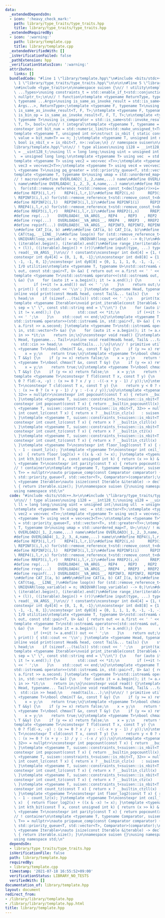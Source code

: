 ```yaml
---
data:
  _extendedDependsOn:
  - icon: ':heavy_check_mark:'
    path: library/type_traits/type_traits.hpp
    title: library/type_traits/type_traits.hpp
  _extendedRequiredBy:
  - icon: ':warning:'
    path: library/template.cpp
    title: library/template.cpp
  _extendedVerifiedWith: []
  _isVerificationFailed: false
  _pathExtension: hpp
  _verificationStatusIcon: ':warning:'
  attributes:
    links: []
  bundledCode: "#line 1 \"library/template.hpp\"\n#include <bits/stdc++.h>\n\n#line\
    \ 1 \"library/type_traits/type_traits.hpp\"\n\n\n\n#line 5 \"library/type_traits/type_traits.hpp\"\
    \n#include <type_traits>\n\nnamespace suisen {\n// ! utility\ntemplate <typename\
    \ ...Types>\nusing constraints_t = std::enable_if_t<std::conjunction_v<Types...>,\
    \ nullptr_t>;\n\n// ! function\ntemplate <typename ReturnType, typename Callable,\
    \ typename ...Args>\nusing is_same_as_invoke_result = std::is_same<std::invoke_result_t<Callable,\
    \ Args...>, ReturnType>;\ntemplate <typename F, typename T>\nusing is_uni_op =\
    \ is_same_as_invoke_result<T, F, T>;\ntemplate <typename F, typename T>\nusing\
    \ is_bin_op = is_same_as_invoke_result<T, F, T, T>;\n\ntemplate <typename Comparator,\
    \ typename T>\nusing is_comparator = std::is_same<std::invoke_result_t<Comparator,\
    \ T, T>, bool>;\n\n// ! integral\ntemplate <typename T, typename = constraints_t<std::is_integral<T>>>\n\
    constexpr int bit_num = std::numeric_limits<std::make_unsigned_t<T>>::digits;\n\
    template <typename T, unsigned int n>\nstruct is_nbit { static constexpr bool\
    \ value = bit_num<T> == n; };\ntemplate <typename T, unsigned int n>\nstatic constexpr\
    \ bool is_nbit_v = is_nbit<T, n>::value;\n} // namespace suisen\n\n\n#line 4 \"\
    library/template.hpp\"\n\n// ! type aliases\nusing i128 = __int128_t;\nusing u128\
    \ = __uint128_t;\nusing ll = long long;\nusing uint = unsigned int;\nusing ull\
    \  = unsigned long long;\n\ntemplate <typename T> using vec  = std::vector<T>;\n\
    template <typename T> using vec2 = vec<vec <T>>;\ntemplate <typename T> using\
    \ vec3 = vec<vec2<T>>;\ntemplate <typename T> using vec4 = vec<vec3<T>>;\n\ntemplate\
    \ <typename T>\nusing pq_greater = std::priority_queue<T, std::vector<T>, std::greater<T>>;\n\
    template <typename T, typename U>\nusing umap = std::unordered_map<T, U>;\n\n\
    // ! macros\n#define OVERLOAD2(_1,_2,name,...) name\n#define OVERLOAD3(_1,_2,_3,name,...)\
    \ name\n#define OVERLOAD4(_1,_2,_3,_4,name,...) name\n\n#define REP4(i,l,r,s)\
    \  for(std::remove_reference_t<std::remove_const_t<decltype(r)>>i=(l);i<(r);i+=(s))\n\
    #define REP3(i,l,r)    REP4(i,l,r,1)\n#define REP2(i,n)      REP3(i,0,n)\n#define\
    \ REPINF3(i,l,s) for(std::remove_reference_t<std::remove_const_t<decltype(l)>>i=(l);;i+=(s))\n\
    #define REPINF2(i,l)   REPINF3(i,l,1)\n#define REPINF1(i)     REPINF2(i,0)\n#define\
    \ RREP4(i,l,r,s) for(std::remove_reference_t<std::remove_const_t<decltype(r)>>i=(l)+fld((r)-(l)-1,s)*(s);i>=(l);i-=(s))\n\
    #define RREP3(i,l,r)   RREP4(i,l,r,1)\n#define RREP2(i,n)     RREP3(i,0,n)\n\n\
    #define rep(...)    OVERLOAD4(__VA_ARGS__, REP4   , REP3   , REP2   )(__VA_ARGS__)\n\
    #define rrep(...)   OVERLOAD4(__VA_ARGS__, RREP4  , RREP3  , RREP2  )(__VA_ARGS__)\n\
    #define repinf(...) OVERLOAD3(__VA_ARGS__, REPINF3, REPINF2, REPINF1)(__VA_ARGS__)\n\
    \n#define CAT_I(a, b) a##b\n#define CAT(a, b) CAT_I(a, b)\n#define UNIQVAR(tag)\
    \ CAT(tag, __LINE__)\n#define loop(n) for (std::remove_reference_t<std::remove_const_t<decltype(n)>>\
    \ UNIQVAR(loop_variable) = n; UNIQVAR(loop_variable) --> 0;)\n\n#define all(iterable)\
    \ (iterable).begin(), (iterable).end()\n#define range_iter(iterable, l, r) ((iterable).begin()\
    \ + (l)), ((iterable).begin() + (r))\n#define input(type, ...) type __VA_ARGS__;\
    \ read(__VA_ARGS__)\n\n// ! constants\nconstexpr int dx4[4] = {1, 0, -1, 0};\n\
    constexpr int dy4[4] = {0, 1, 0, -1};\n\nconstexpr int dx8[8] = {1, 1, 0, -1,\
    \ -1, -1, 0, 1};\nconstexpr int dy8[8] = {0, 1, 1, 1, 0, -1, -1, -1};\n\n// !\
    \ I/O utilities\ntemplate <typename T, typename U>\nstd::ostream& operator<<(std::ostream&\
    \ out, const std::pair<T, U> &a) { return out << a.first << ' ' << a.second; }\n\
    template <typename T>\nstd::ostream& operator<<(std::ostream& out, const std::vector<T>\
    \ &a) {\n    for (auto it = a.begin(); it != a.end();) {\n        out << *it;\n\
    \        if (++it != a.end()) out << ' ';\n    }\n    return out;\n}\ninline void\
    \ print() { std::cout << '\\n'; }\ntemplate <typename Head, typename... Tail>\n\
    inline void print(const Head& head, const Tail&... tails) {\n    std::cout <<\
    \ head;\n    if (sizeof...(tails)) std::cout << ' ';\n    print(tails...);\n}\n\
    template <typename Iterable>\nvoid print_iterable(const Iterable& v, const std::string\
    \ sep = \" \", const std::string end = \"\\n\") {\n    for (auto it = v.begin();\
    \ it != v.end();) {\n        std::cout << *it;\n        if (++it != a.end()) std::cout\
    \ << ' ';\n    }\n    std::cout << end;\n}\n\ntemplate <typename T, typename U>\n\
    std::istream& operator>>(std::istream& in, std::pair<T, U> &a) { return in >>\
    \ a.first >> a.second; }\ntemplate <typename T>\nstd::istream& operator>>(std::istream&\
    \ in, std::vector<T> &a) {\n    for (auto it = a.begin(); it != a.end(); ++it)\
    \ in >> *it;\n    return in;\n}\nconstexpr void read() {}\ntemplate <typename\
    \ Head, typename... Tail>\ninline void read(Head& head, Tail& ...tails) {\n  \
    \  std::cin >> head;\n    read(tails...);\n}\n\n// ! primitive utilities\n\ntemplate\
    \ <typename T>\nbool chmin(T &x, const T &y) {\n    if (y >= x) return false;\n\
    \    x = y;\n    return true;\n}\ntemplate <typename T>\nbool chmin(T &x, const\
    \ T &&y) {\n    if (y >= x) return false;\n    x = y;\n    return true;\n}\ntemplate\
    \ <typename T>\nbool chmax(T &x, const T &y) {\n    if (y <= x) return false;\n\
    \    x = y;\n    return true;\n}\ntemplate <typename T>\nbool chmax(T &x, const\
    \ T &&y) {\n    if (y <= x) return false;\n    x = y;\n    return true;\n}\n\n\
    template <typename T>\nconstexpr T fld(const T x, const T y) {\n    return y <\
    \ 0 ? fld(-x, -y) : (x >= 0 ? x / y : -((-x + y - 1) / y));\n}\ntemplate <typename\
    \ T>\nconstexpr T cld(const T x, const T y) {\n    return y < 0 ? cld(-x, -y)\
    \ : (x >= 0 ? (x + y - 1) / y : -(-x / y));\n}\n\ntemplate <typename T, suisen::constraints_t<suisen::is_nbit<T,\
    \ 32>> = nullptr>\nconstexpr int popcount(const T x) { return __builtin_popcount(x);\
    \ }\ntemplate <typename T, suisen::constraints_t<suisen::is_nbit<T, 64>> = nullptr>\n\
    constexpr int popcount(const T x) { return __builtin_popcountll(x); }\ntemplate\
    \ <typename T, suisen::constraints_t<suisen::is_nbit<T, 32>> = nullptr>\nconstexpr\
    \ int count_lz(const T x) { return x ? __builtin_clz(x)   : suisen::bit_num<T>;\
    \ }\ntemplate <typename T, suisen::constraints_t<suisen::is_nbit<T, 64>> = nullptr>\n\
    constexpr int count_lz(const T x) { return x ? __builtin_clzll(x) : suisen::bit_num<T>;\
    \ }\ntemplate <typename T, suisen::constraints_t<suisen::is_nbit<T, 32>> = nullptr>\n\
    constexpr int count_tz(const T x) { return x ? __builtin_ctz(x)   : suisen::bit_num<T>;\
    \ }\ntemplate <typename T, suisen::constraints_t<suisen::is_nbit<T, 64>> = nullptr>\n\
    constexpr int count_tz(const T x) { return x ? __builtin_ctzll(x) : suisen::bit_num<T>;\
    \ }\ntemplate <typename T>\nconstexpr int floor_log2(const T x) { return suisen::bit_num<T>\
    \ - 1 - count_lz(x); }\ntemplate <typename T>\nconstexpr int ceil_log2(const T\
    \ x)  { return floor_log2(x) + ((x & -x) != x); }\ntemplate <typename T>\nconstexpr\
    \ int kth_bit(const T x, const unsigned int k) { return (x >> k) & 1; }\ntemplate\
    \ <typename T>\nconstexpr int parity(const T x) { return popcount(x) & 1; }\n\n\
    // ! container\n\ntemplate <typename T, typename Comparator, suisen::constraints_t<suisen::is_comparator<Comparator,\
    \ T>> = nullptr>\nauto priqueue_comp(const Comparator comparator) {\n    return\
    \ std::priority_queue<T, std::vector<T>, Comparator>(comparator);\n}\n\ntemplate\
    \ <typename Iterable>\nauto isize(const Iterable &iterable) -> decltype(int(iterable.size()))\
    \ { return iterable.size(); }\n\nnamespace suisen {}\nusing namespace suisen;\n\
    using namespace std;\n"
  code: "#include <bits/stdc++.h>\n\n#include \"library/type_traits/type_traits.hpp\"\
    \n\n// ! type aliases\nusing i128 = __int128_t;\nusing u128 = __uint128_t;\nusing\
    \ ll = long long;\nusing uint = unsigned int;\nusing ull  = unsigned long long;\n\
    \ntemplate <typename T> using vec  = std::vector<T>;\ntemplate <typename T> using\
    \ vec2 = vec<vec <T>>;\ntemplate <typename T> using vec3 = vec<vec2<T>>;\ntemplate\
    \ <typename T> using vec4 = vec<vec3<T>>;\n\ntemplate <typename T>\nusing pq_greater\
    \ = std::priority_queue<T, std::vector<T>, std::greater<T>>;\ntemplate <typename\
    \ T, typename U>\nusing umap = std::unordered_map<T, U>;\n\n// ! macros\n#define\
    \ OVERLOAD2(_1,_2,name,...) name\n#define OVERLOAD3(_1,_2,_3,name,...) name\n\
    #define OVERLOAD4(_1,_2,_3,_4,name,...) name\n\n#define REP4(i,l,r,s)  for(std::remove_reference_t<std::remove_const_t<decltype(r)>>i=(l);i<(r);i+=(s))\n\
    #define REP3(i,l,r)    REP4(i,l,r,1)\n#define REP2(i,n)      REP3(i,0,n)\n#define\
    \ REPINF3(i,l,s) for(std::remove_reference_t<std::remove_const_t<decltype(l)>>i=(l);;i+=(s))\n\
    #define REPINF2(i,l)   REPINF3(i,l,1)\n#define REPINF1(i)     REPINF2(i,0)\n#define\
    \ RREP4(i,l,r,s) for(std::remove_reference_t<std::remove_const_t<decltype(r)>>i=(l)+fld((r)-(l)-1,s)*(s);i>=(l);i-=(s))\n\
    #define RREP3(i,l,r)   RREP4(i,l,r,1)\n#define RREP2(i,n)     RREP3(i,0,n)\n\n\
    #define rep(...)    OVERLOAD4(__VA_ARGS__, REP4   , REP3   , REP2   )(__VA_ARGS__)\n\
    #define rrep(...)   OVERLOAD4(__VA_ARGS__, RREP4  , RREP3  , RREP2  )(__VA_ARGS__)\n\
    #define repinf(...) OVERLOAD3(__VA_ARGS__, REPINF3, REPINF2, REPINF1)(__VA_ARGS__)\n\
    \n#define CAT_I(a, b) a##b\n#define CAT(a, b) CAT_I(a, b)\n#define UNIQVAR(tag)\
    \ CAT(tag, __LINE__)\n#define loop(n) for (std::remove_reference_t<std::remove_const_t<decltype(n)>>\
    \ UNIQVAR(loop_variable) = n; UNIQVAR(loop_variable) --> 0;)\n\n#define all(iterable)\
    \ (iterable).begin(), (iterable).end()\n#define range_iter(iterable, l, r) ((iterable).begin()\
    \ + (l)), ((iterable).begin() + (r))\n#define input(type, ...) type __VA_ARGS__;\
    \ read(__VA_ARGS__)\n\n// ! constants\nconstexpr int dx4[4] = {1, 0, -1, 0};\n\
    constexpr int dy4[4] = {0, 1, 0, -1};\n\nconstexpr int dx8[8] = {1, 1, 0, -1,\
    \ -1, -1, 0, 1};\nconstexpr int dy8[8] = {0, 1, 1, 1, 0, -1, -1, -1};\n\n// !\
    \ I/O utilities\ntemplate <typename T, typename U>\nstd::ostream& operator<<(std::ostream&\
    \ out, const std::pair<T, U> &a) { return out << a.first << ' ' << a.second; }\n\
    template <typename T>\nstd::ostream& operator<<(std::ostream& out, const std::vector<T>\
    \ &a) {\n    for (auto it = a.begin(); it != a.end();) {\n        out << *it;\n\
    \        if (++it != a.end()) out << ' ';\n    }\n    return out;\n}\ninline void\
    \ print() { std::cout << '\\n'; }\ntemplate <typename Head, typename... Tail>\n\
    inline void print(const Head& head, const Tail&... tails) {\n    std::cout <<\
    \ head;\n    if (sizeof...(tails)) std::cout << ' ';\n    print(tails...);\n}\n\
    template <typename Iterable>\nvoid print_iterable(const Iterable& v, const std::string\
    \ sep = \" \", const std::string end = \"\\n\") {\n    for (auto it = v.begin();\
    \ it != v.end();) {\n        std::cout << *it;\n        if (++it != a.end()) std::cout\
    \ << ' ';\n    }\n    std::cout << end;\n}\n\ntemplate <typename T, typename U>\n\
    std::istream& operator>>(std::istream& in, std::pair<T, U> &a) { return in >>\
    \ a.first >> a.second; }\ntemplate <typename T>\nstd::istream& operator>>(std::istream&\
    \ in, std::vector<T> &a) {\n    for (auto it = a.begin(); it != a.end(); ++it)\
    \ in >> *it;\n    return in;\n}\nconstexpr void read() {}\ntemplate <typename\
    \ Head, typename... Tail>\ninline void read(Head& head, Tail& ...tails) {\n  \
    \  std::cin >> head;\n    read(tails...);\n}\n\n// ! primitive utilities\n\ntemplate\
    \ <typename T>\nbool chmin(T &x, const T &y) {\n    if (y >= x) return false;\n\
    \    x = y;\n    return true;\n}\ntemplate <typename T>\nbool chmin(T &x, const\
    \ T &&y) {\n    if (y >= x) return false;\n    x = y;\n    return true;\n}\ntemplate\
    \ <typename T>\nbool chmax(T &x, const T &y) {\n    if (y <= x) return false;\n\
    \    x = y;\n    return true;\n}\ntemplate <typename T>\nbool chmax(T &x, const\
    \ T &&y) {\n    if (y <= x) return false;\n    x = y;\n    return true;\n}\n\n\
    template <typename T>\nconstexpr T fld(const T x, const T y) {\n    return y <\
    \ 0 ? fld(-x, -y) : (x >= 0 ? x / y : -((-x + y - 1) / y));\n}\ntemplate <typename\
    \ T>\nconstexpr T cld(const T x, const T y) {\n    return y < 0 ? cld(-x, -y)\
    \ : (x >= 0 ? (x + y - 1) / y : -(-x / y));\n}\n\ntemplate <typename T, suisen::constraints_t<suisen::is_nbit<T,\
    \ 32>> = nullptr>\nconstexpr int popcount(const T x) { return __builtin_popcount(x);\
    \ }\ntemplate <typename T, suisen::constraints_t<suisen::is_nbit<T, 64>> = nullptr>\n\
    constexpr int popcount(const T x) { return __builtin_popcountll(x); }\ntemplate\
    \ <typename T, suisen::constraints_t<suisen::is_nbit<T, 32>> = nullptr>\nconstexpr\
    \ int count_lz(const T x) { return x ? __builtin_clz(x)   : suisen::bit_num<T>;\
    \ }\ntemplate <typename T, suisen::constraints_t<suisen::is_nbit<T, 64>> = nullptr>\n\
    constexpr int count_lz(const T x) { return x ? __builtin_clzll(x) : suisen::bit_num<T>;\
    \ }\ntemplate <typename T, suisen::constraints_t<suisen::is_nbit<T, 32>> = nullptr>\n\
    constexpr int count_tz(const T x) { return x ? __builtin_ctz(x)   : suisen::bit_num<T>;\
    \ }\ntemplate <typename T, suisen::constraints_t<suisen::is_nbit<T, 64>> = nullptr>\n\
    constexpr int count_tz(const T x) { return x ? __builtin_ctzll(x) : suisen::bit_num<T>;\
    \ }\ntemplate <typename T>\nconstexpr int floor_log2(const T x) { return suisen::bit_num<T>\
    \ - 1 - count_lz(x); }\ntemplate <typename T>\nconstexpr int ceil_log2(const T\
    \ x)  { return floor_log2(x) + ((x & -x) != x); }\ntemplate <typename T>\nconstexpr\
    \ int kth_bit(const T x, const unsigned int k) { return (x >> k) & 1; }\ntemplate\
    \ <typename T>\nconstexpr int parity(const T x) { return popcount(x) & 1; }\n\n\
    // ! container\n\ntemplate <typename T, typename Comparator, suisen::constraints_t<suisen::is_comparator<Comparator,\
    \ T>> = nullptr>\nauto priqueue_comp(const Comparator comparator) {\n    return\
    \ std::priority_queue<T, std::vector<T>, Comparator>(comparator);\n}\n\ntemplate\
    \ <typename Iterable>\nauto isize(const Iterable &iterable) -> decltype(int(iterable.size()))\
    \ { return iterable.size(); }\n\nnamespace suisen {}\nusing namespace suisen;\n\
    using namespace std;\n"
  dependsOn:
  - library/type_traits/type_traits.hpp
  isVerificationFile: false
  path: library/template.hpp
  requiredBy:
  - library/template.cpp
  timestamp: '2021-07-18 16:55:52+09:00'
  verificationStatus: LIBRARY_NO_TESTS
  verifiedWith: []
documentation_of: library/template.hpp
layout: document
redirect_from:
- /library/library/template.hpp
- /library/library/template.hpp.html
title: library/template.hpp
---
```

